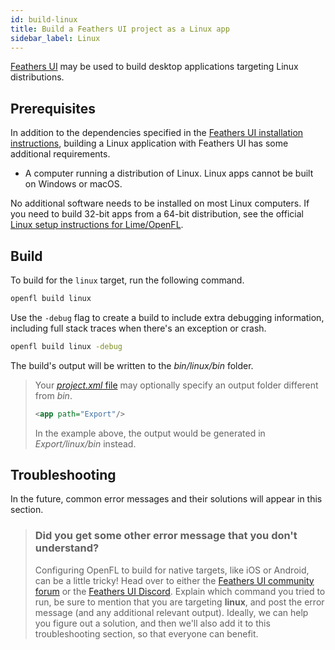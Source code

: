 ```yaml
---
id: build-linux
title: Build a Feathers UI project as a Linux app
sidebar_label: Linux
---
```


[Feathers UI](/) may be used to build desktop applications targeting Linux distributions.

## Prerequisites

In addition to the dependencies specified in the [Feathers UI installation instructions](./installation.md), building a Linux application with Feathers UI has some additional requirements.

- A computer running a distribution of Linux. Linux apps cannot be built on Windows or macOS.

No additional software needs to be installed on most Linux computers. If you need to build 32-bit apps from a 64-bit distribution, see the official [Linux setup instructions for Lime/OpenFL](https://lime.software/docs/advanced-setup/linux/).

## Build

To build for the `linux` target, run the following command.

```sh
openfl build linux
```

Use the `-debug` flag to create a build to include extra debugging information, including full stack traces when there's an exception or crash.

```sh
openfl build linux -debug
```

The build's output will be written to the _bin/linux/bin_ folder.

> Your [_project.xml_ file](https://lime.software/docs/project-files/xml-format/) may optionally specify an output folder different from _bin_.
>
> ```xml
> <app path="Export"/>
> ```
>
> In the example above, the output would be generated in _Export/linux/bin_ instead.

## Troubleshooting

In the future, common error messages and their solutions will appear in this section.

> ### Did you get some other error message that you don't understand?
>
> Configuring OpenFL to build for native targets, like iOS or Android, can be a little tricky! Head over to either the [Feathers UI community forum](https://community.feathersui.com/) or the [Feathers UI Discord](https://discord.feathersui.com/). Explain which command you tried to run, be sure to mention that you are targeting **linux**, and post the error message (and any additional relevant output). Ideally, we can help you figure out a solution, and then we'll also add it to this troubleshooting section, so that everyone can benefit.
